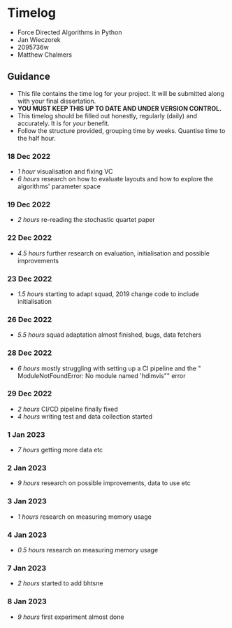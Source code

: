 # Timelog

* Force Directed Algorithms in Python
* Jan Wieczorek
* 2095736w
* Matthew Chalmers

## Guidance

* This file contains the time log for your project. It will be submitted along with your final dissertation.
* **YOU MUST KEEP THIS UP TO DATE AND UNDER VERSION CONTROL.**
* This timelog should be filled out honestly, regularly (daily) and accurately. It is for *your* benefit.
* Follow the structure provided, grouping time by weeks.  Quantise time to the half hour.




### 18 Dec 2022
* *1 hour* visualisation and fixing VC
* *6 hours* research on how to evaluate layouts and how to explore the algorithms' parameter space

### 19 Dec 2022
* *2 hours* re-reading the stochastic quartet paper 

### 22 Dec 2022
* *4.5 hours* further research on evaluation, initialisation and possible improvements

### 23 Dec 2022
* *1.5 hours* starting to adapt squad, 2019 change code to include initialisation

### 26 Dec 2022
* *5.5 hours* squad adaptation almost finished, bugs, data fetchers

### 28 Dec 2022
* *6 hours* mostly struggling with setting up a CI pipeline and the " ModuleNotFoundError: No module named 'hdimvis"" error

### 29 Dec 2022
* *2 hours* CI/CD pipeline finally fixed
* *4 hours* writing test and data collection started

### 1 Jan 2023
* *7 hours* getting more data etc

### 2 Jan 2023
* *9 hours* research on possible improvements, data to use etc

### 3 Jan 2023
* *1 hours* research on measuring memory usage

### 4 Jan 2023
* *0.5 hours* research on measuring memory usage

### 7 Jan 2023
* *2 hours* started to add bhtsne

### 8 Jan 2023
* *9 hours* first experiment almost done

